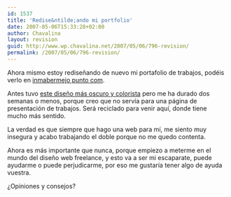 ```yaml
---
id: 1537
title: 'Redise&ntilde;ando mi portfolio'
date: 2007-05-06T15:33:28+02:00
author: Chavalina
layout: revision
guid: http://www.wp.chavalina.net/2007/05/06/796-revision/
permalink: /2007/05/06/796-revision/
---
```

Ahora mismo estoy redise&ntilde;ando de nuevo mi portafolio de trabajos, podéis verlo en <a href="http://www.inmabermejo.com/" target="_blank">inmabermejo punto com</a>. 

Antes tuvo <a href="http://inmabermejo.com/images/94.png" target="_blank">este dise&ntilde;o más oscuro y colorista</a> pero me ha durado dos semanas o menos, porque creo que no serv&iacute;a para una página de presentaci&oacute;n de trabajos. Será reciclado para venir aqu&iacute;, donde tiene mucho más sentido.

La verdad es que siempre que hago una web para m&iacute;, me siento muy insegura y acabo trabajando el doble porque no me quedo contenta. 

Ahora es más importante que nunca, porque empiezo a meterme en el mundo del dise&ntilde;o web freelance, y esto va a ser mi escaparate, puede ayudarme o puede perjudicarme, por eso me gustar&iacute;a tener algo de ayuda vuestra.

&iquest;Opiniones y consejos?